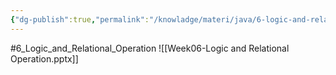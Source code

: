 ```yaml
---
{"dg-publish":true,"permalink":"/knowladge/materi/java/6-logic-and-relational-operation/","dgPassFrontmatter":true,"noteIcon":""}
---
```


#6_Logic_and_Relational_Operation
![[Week06-Logic and Relational Operation.pptx]]
